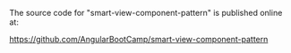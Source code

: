 The source code for "smart-view-component-pattern" is published online at:

https://github.com/AngularBootCamp/smart-view-component-pattern

